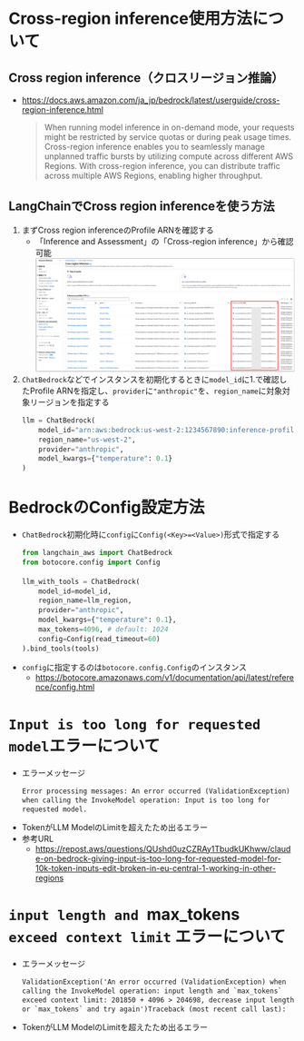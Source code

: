 # Cross-region inference使用方法について
## Cross region inference（クロスリージョン推論）
- https://docs.aws.amazon.com/ja_jp/bedrock/latest/userguide/cross-region-inference.html
  > When running model inference in on-demand mode, your requests might be restricted by service quotas or during peak usage times. Cross-region inference enables you to seamlessly manage unplanned traffic bursts by utilizing compute across different AWS Regions. With cross-region inference, you can distribute traffic across multiple AWS Regions, enabling higher throughput.

## LangChainでCross region inferenceを使う方法
1. まずCross region inferenceのProfile ARNを確認する
   - 「Inference and Assessment」の「Cross-region inference」から確認可能  
    ![](./image/bedrock_cross_region_inference_1.png)
2. `ChatBedrock`などでインスタンスを初期化するときに`model_id`に1.で確認したProfile ARNを指定し、`provider`に`"anthropic"`を、`region_name`に対象対象リージョンを指定する  
   ```python
   llm = ChatBedrock(
       model_id="arn:aws:bedrock:us-west-2:1234567890:inference-profile/us.anthropic.claude-3-7-sonnet-20250219-v1:0",
       region_name="us-west-2",
       provider="anthropic",
       model_kwargs={"temperature": 0.1}
   )
   ```

# BedrockのConfig設定方法
- `ChatBedrock`初期化時に`config`に`Config(<Key>=<Value>)`形式で指定する  
  ```python
  from langchain_aws import ChatBedrock
  from botocore.config import Config

  llm_with_tools = ChatBedrock(
      model_id=model_id,
      region_name=llm_region,
      provider="anthropic",
      model_kwargs={"temperature": 0.1},
      max_tokens=4096, # default: 1024
      config=Config(read_timeout=60)
  ).bind_tools(tools)
  ```
- `config`に指定するのは`botocore.config.Config`のインスタンス
  - https://botocore.amazonaws.com/v1/documentation/api/latest/reference/config.html

# `Input is too long for requested model`エラーについて
- エラーメッセージ  
  ```shell
  Error processing messages: An error occurred (ValidationException) when calling the InvokeModel operation: Input is too long for requested model.
  ```
- TokenがLLM ModelのLimitを超えたため出るエラー
- 参考URL
  - https://repost.aws/questions/QUshd0uzCZRAy1TbudkUKhww/claude-on-bedrock-giving-input-is-too-long-for-requested-model-for-10k-token-inputs-edit-broken-in-eu-central-1-working-in-other-regions

# `input length and `max_tokens` exceed context limit` エラーについて
- エラーメッセージ  
  ```shell
  ValidationException('An error occurred (ValidationException) when calling the InvokeModel operation: input length and `max_tokens` exceed context limit: 201850 + 4096 > 204698, decrease input length or `max_tokens` and try again')Traceback (most recent call last):
  ```
- TokenがLLM ModelのLimitを超えたため出るエラー